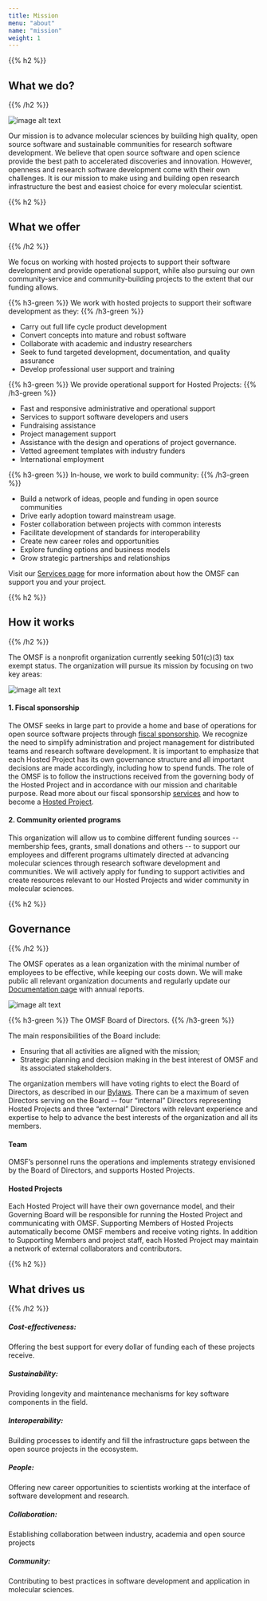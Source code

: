 ```yaml
---
title: Mission
menu: "about"
name: "mission"
weight: 1
---
```


{{% h2 %}}
## What we do?
{{% /h2 %}}

![image alt text](/OMSF/images/OMF-img1.jpg)

Our mission is to advance molecular sciences by building high quality, open source software and sustainable communities for research software development. 
We believe that open source software and open science provide the best path to accelerated discoveries and innovation. However, openness and research software development come with their own challenges. It is our mission to make using and building open research infrastructure the best and easiest choice for every molecular scientist.


{{% h2 %}}
## What we offer
{{% /h2 %}}

We focus on working with hosted projects to support their software development and provide operational support, while also pursuing our own community-service and community-building projects to the extent that our funding allows. 

{{% h3-green %}}
We work with hosted projects to support their software development as they:
{{% /h3-green %}}
* Carry out full life cycle product development
* Convert concepts into mature and robust software
* Collaborate with academic and industry researchers
* Seek to fund targeted development, documentation, and quality assurance
* Develop professional user support and training

{{% h3-green %}}
We provide operational support for Hosted Projects:
{{% /h3-green %}}
* Fast and responsive administrative and operational support 
* Services to support software developers and users 
* Fundraising assistance
* Project management support
* Assistance with the design and operations of project governance.
* Vetted agreement templates with industry funders
* International employment 

{{% h3-green %}}
In-house, we work to build community:
{{% /h3-green %}}
* Build a network of ideas, people and funding in open source communities
* Drive early adoption toward mainstream usage.
* Foster collaboration between projects with common interests
* Facilitate development of standards for interoperability 
* Create new career roles and opportunities 
* Explore funding options and business models 
* Grow strategic partnerships and relationships 

Visit our [Services page](#services) for more information about how the OMSF can support you and your project.


{{% h2 %}}
## How it works
{{% /h2 %}}

The OMSF is a nonprofit organization currently seeking 501(c)(3) tax exempt status. The organization will pursue its mission by focusing on two key areas:

![image alt text](/OMSF/images/OMF-img2.jpg)

#### 1.	Fiscal sponsorship
The OMSF seeks in large part to provide a home and base of operations for open source software projects through [fiscal sponsorship](https://en.wikipedia.org/wiki/Fiscal_sponsorship). We recognize the need to simplify administration and project management for distributed teams and research software development. It is important to emphasize that each Hosted Project has its own governance structure and all important decisions are made accordingly, including how to spend funds. The role of the OMSF is to follow the instructions received from the governing body of the Hosted Project and in accordance with our mission and charitable purpose. Read more about our fiscal sponsorship [services](#services) and how to become a [Hosted Project](#hostedproject).  

#### 2.	Community oriented programs
This organization will allow us to combine different funding sources -- membership fees, grants, small donations and others -- to support our employees and different programs ultimately directed at advancing molecular sciences through research software development and communities. We will actively apply for funding to support activities and create resources relevant to our Hosted Projects and wider community in molecular sciences.

{{% h2 %}}
## Governance
{{% /h2 %}}

The OMSF operates as a lean organization with the minimal number of employees to be effective, while keeping our costs down. We will make public all relevant organization documents and regularly update our [Documentation page](#documentation) with annual reports.

![image alt text](/OMSF/images/OMF-img3.jpg)

{{% h3-green %}}
The OMSF Board of Directors.
{{% /h3-green %}} 

The main responsibilities of the Board include:

* Ensuring that all activities are aligned with the mission;
* Strategic planning and decision making in the best interest of OMSF and its associated stakeholders.

The organization members will have voting rights to elect the Board of Directors, as described in our [Bylaws](#documentation). There can be a maximum of seven Directors serving on the Board -- four “internal” Directors representing Hosted Projects and three “external” Directors with relevant experience and expertise to help to advance the best interests of the organization and all its members. 

#### Team
OMSF’s personnel runs the operations and implements strategy envisioned by the Board of Directors, and supports Hosted Projects.


#### Hosted Projects
Each Hosted Project will have their own governance model, and their Governing Board will be responsible for running the Hosted Project and communicating with OMSF. Supporting Members of Hosted Projects automatically become OMSF members and receive voting rights. In addition to Supporting Members and project staff, each Hosted Project may maintain a network of external collaborators and contributors. 


{{% h2 %}}
## What drives us
{{% /h2 %}}

##### Cost-effectiveness: 
Offering the best support for every dollar of funding each of these projects receive.


##### Sustainability: 
Providing longevity and maintenance mechanisms for key software components in the field.


##### Interoperability: 
Building processes to identify and fill the infrastructure gaps between the open source projects in the ecosystem.


##### People: 
Offering new career opportunities to scientists working at the interface of software development and research.


##### Collaboration: 
Establishing collaboration between industry, academia and open source projects


##### Community: 
Contributing to best practices in software development and application in molecular sciences.
